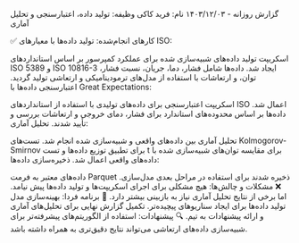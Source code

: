 
گزارش روزانه - ۱۴۰۳/۱۲/۰۳
نام: فرید کاکی
وظیفه: تولید داده، اعتبارسنجی و تحلیل آماری

✅ کارهای انجام‌شده:
تولید داده‌ها با معیارهای ISO:

اسکریپت تولید داده‌های شبیه‌سازی شده برای عملکرد کمپرسور بر اساس استانداردهای ISO 5389 و ISO 10816-3 ایجاد شد.
داده‌ها شامل فشار، دما، جریان، نسبت فشار، توان، و ارتعاشات با استفاده از مدل‌های ترمودینامیکی و ارتعاشی تولید گردید.
اعتبارسنجی داده‌ها با Great Expectations:

اسکریپت اعتبارسنجی برای داده‌های تولیدی با استفاده از استانداردهای ISO اعمال شد.
داده‌ها بر اساس محدوده‌های استاندارد برای فشار، دمای خروجی و ارتعاشات بررسی و تأیید شدند.
تحلیل آماری:

تحلیل آماری بین داده‌های واقعی و شبیه‌سازی شده انجام شد.
تست‌های Kolmogorov-Smirnov برای تطبیق توزیع داده‌ها و تست t برای مقایسه توان‌های شبیه‌سازی شده با داده‌های واقعی اعمال شد.
ذخیره‌سازی داده‌ها:

داده‌های معتبر به فرمت Parquet ذخیره شدند برای استفاده در مراحل بعدی مدل‌سازی.
❌ مشکلات و چالش‌ها:
هیچ مشکلی برای اجرای اسکریپت‌ها و تولید داده‌ها پیش نیامد. اما برخی از نتایج تحلیل آماری نیاز به بازبینی بیشتر دارد.
🎯 برنامه فردا:
بهینه‌سازی مدل تولید داده‌ها برای ایجاد سناریوهای پیچیده‌تر.
تکمیل گزارش نهایی برای تحلیل‌های آماری و ارائه پیشنهادات به تیم.
🔍 پیشنهادات:
استفاده از الگوریتم‌های پیشرفته‌تر برای شبیه‌سازی داده‌های ارتعاشی می‌تواند نتایج دقیق‌تری به همراه داشته باشد.